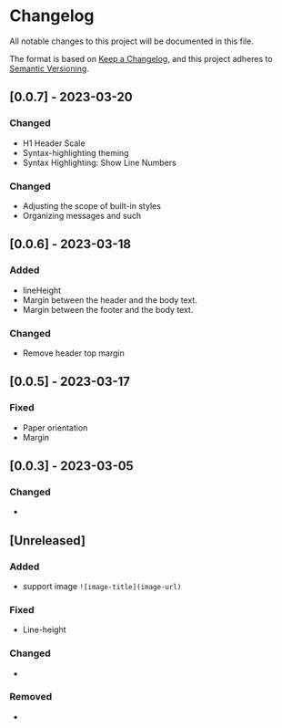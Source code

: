 # Changelog

All notable changes to this project will be documented in this file.

The format is based on [Keep a Changelog](https://keepachangelog.com/en/1.1.0/),
and this project adheres to [Semantic Versioning](https://semver.org/spec/v2.0.0.html).

## [0.0.7] - 2023-03-20

### Changed
- H1 Header Scale
- Syntax-highlighting theming
- Syntax Highlighting: Show Line Numbers

### Changed

- Adjusting the scope of built-in styles
- Organizing messages and such

## [0.0.6] - 2023-03-18
### Added
- lineHeight
- Margin between the header and the body text.
- Margin between the footer and the body text.

### Changed
- Remove header top margin

## [0.0.5] - 2023-03-17
### Fixed
- Paper orientation
- Margin

## [0.0.3] - 2023-03-05
### Changed
- 

## [Unreleased]

### Added

- support image ``![image-title](image-url)``

### Fixed

- Line-height

### Changed

- 

### Removed

- 





